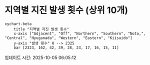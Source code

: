 # 지역별 지진 발생 횟수 (상위 10개)

```mermaid
xychart-beta
    title "지역별 지진 발생 횟수"
    x-axis ["Adjacent", "Off", "Northern", "Southern", "Noto,", "Central", "Hyuganada", "Western", "Eastern", "Kiisuido"]
    y-axis "발생 횟수" 0 --> 2325
    bar [2323, 162, 42, 39, 28, 23, 17, 16, 15, 11]
```

업데이트 시간: 2025-10-05 06:05:12
